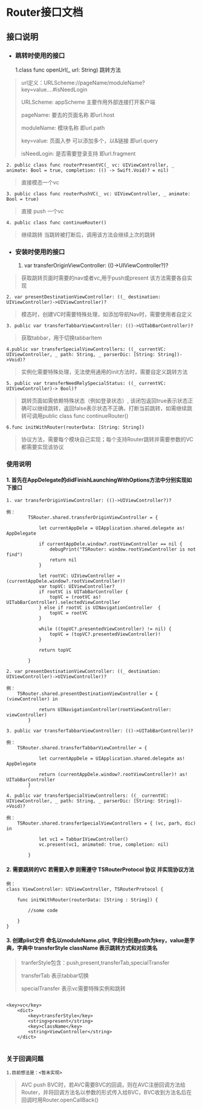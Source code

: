 # Router接口文档

## 接口说明

- ### 跳转时使用的接口
	1.class func openUrl(_ url: String) 跳转方法
> url定义：URLScheme://pageName/moduleName?key=value....#isNeedLogin
> 
> URLScheme: appScheme 主要作用外部连接打开客户端
> 
> pageName: 要去的页面名称 即url.host
> 
> moduleName: 模块名称 即url.path
> 
> key=value: 页面入参 可以添加多个，以&链接 即url.query
>	
> isNeedLogin: 是否需要登录支持 即url.fragment
> 

	2. public class func routerPresentVC(_ vc: UIViewController, _ animate: Bool = true, completion: (() -> Swift.Void)? = nil)

> 直接模态一个vc

	3. public class func routerPushVC(_ vc: UIViewController, _ animate: Bool = true)

> 直接 push 一个vc

	4. public class func continueRouter()

> 继续跳转 当跳转被打断后，调用该方法会继续上次的跳转

- ### 安装时使用的接口

	1. var transferOriginViewController: (()->UIViewController?)?
	
> 获取跳转页面时需要的nav或者vc,用于push或present 该方法需要各自实现

	2. var presentDestinationViewController: ((_ destination: UIViewController)->UIViewController)?
	
> 模态时，创建VC时需要特殊处理，如添加导航Nav时，需要使用者自定义

	3. public var transferTabbarViewController: (()->UITabBarController)?

> 获取tabbar，用于切换tabbarItem

	4.public var transferSpecialViewControllers: ((_ currentVC: UIViewController, _ path: String, _ parserDic: [String: String])->Void)?
	
> 实例化需要特殊处理，无法使用通用的init方法时，需要自定义跳转方法

	5. public var transferNeedRelySpecialStatus: ((_ currentVC: UIViewController)-> Bool)?

> 跳转页面如需依赖特殊状态（例如登录状态）, 该闭包返回true表示状态正确可以继续跳转，返回false表示状态不正确，打断当前跳转，如需继续跳转可调用public class func continueRouter() 

	6.func initWithRouter(routerData: [String: String])
> 协议方法，需要每个模块自己实现；每个支持Router跳转并需要参数的VC都需要实现该协议
	

### 使用说明

#### 1. 首先在AppDelegate的didFinishLaunchingWithOptions方法中分别实现如下接口
	1. var transferOriginViewController: (()->UIViewController?)?

```
例：
		TSRouter.shared.transferOriginViewController = {
            
            let currentAppDele = UIApplication.shared.delegate as! AppDelegate
            
            if currentAppDele.window?.rootViewController == nil {
                debugPrint("TSRouter: window.rootViewController is not find")
                return nil
            }
            
            let rootVC: UIViewController = (currentAppDele.window?.rootViewController)!
            var topVC: UIViewController?
            if rootVC is UITabBarController {
                topVC = (rootVC as! UITabBarController).selectedViewController
            } else if rootVC is UINavigationController  {
                topVC = rootVC
            }
            
            while ((topVC?.presentedViewController) != nil) {
                topVC = (topVC?.presentedViewController)!
            }
            
            return topVC
            
        }
```

	2. var presentDestinationViewController: ((_ destination: UIViewController)->UIViewController)?

```
例：
	TSRouter.shared.presentDestinationViewController = { (viewController) in
            
            return UINavigationController(rootViewController: viewController)
        }	

```

	3. public var transferTabbarViewController: (()->UITabBarController)?

```
例：
	TSRouter.shared.transferTabbarViewController = {
            
            let currentAppDele = UIApplication.shared.delegate as! AppDelegate
            
            return (currentAppDele.window?.rootViewController)! as! UITabBarController
        }

```

	4. public var transferSpecialViewControllers: ((_ currentVC: UIViewController, _ path: String, _ parserDic: [String: String])->Void)?

```
例：
	TSRouter.shared.transferSpecialViewControllers = { (vc, parh, dic) in
            
            let vc1 = Tabbar1ViewController()
            vc.present(vc1, animated: true, completion: nil)
				
        }

```

#### 2. 需要跳转的VC 若需要入参 则需遵守 TSRouterProtocol 协议 并实现协议方法

```
例：
class ViewController: UIViewController, TSRouterProtocol {

    func initWithRouter(routerData: [String : String]) {
        
        //some code
        
    }
}

```

#### 3. 创建plist文件 命名以moduleName.plist, 字段分别是path为key，value是字典，字典中 transferStyle  className 表示跳转方式和对应类名

> tranferStyle包含：push,present,transferTab,specialTransfer
> 
> transferTab 表示tabbar切换
> 
> specialTransfer 表示vc需要特殊实例和跳转
> 

```

<key>vc</key>
	<dict>
		<key>transferStyle</key>
		<string>present</string>
		<key>className</key>
		<string>ViewController</string>
	</dict>
	

```

### 关于回调问题
	1.目前想法是：<暂未实现>
> AVC push BVC时，若AVC需要BVC的回调，则在AVC注册回调方法给Router，并将回调方法名以参数的形式传入给BVC，BVC收到方法名后在回调时用Router.openCallBack()
> 
> 
> 
> 
> 
> 
> 
